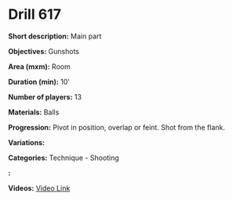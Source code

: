# Drill 617

**Short description:**
Main part

**Objectives:**
Gunshots

**Area (mxm):**
Room

**Duration (min):**
10'

**Number of players:**
13

**Materials:**
Balls

**Progression:**
Pivot in position, overlap or feint. Shot from the flank.

**Variations:**


**Categories:**
Technique - Shooting

**:**


**Videos:**
[Video Link](https://www.youtube.com/embed/ocYYrgekAGs)

